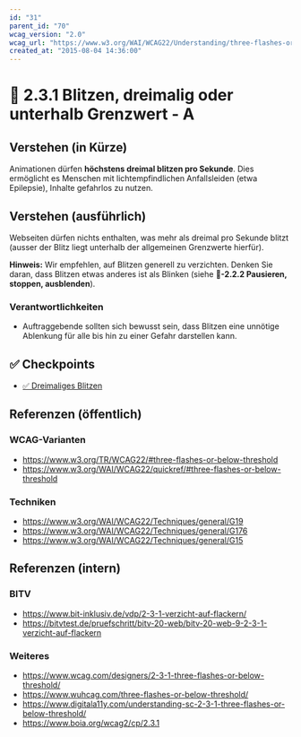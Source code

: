 ```yaml
---
id: "31"
parent_id: "70"
wcag_version: "2.0"
wcag_url: "https://www.w3.org/WAI/WCAG22/Understanding/three-flashes-or-below-threshold.html"
created_at: "2015-08-04 14:36:00"
---
```


# 📜 2.3.1 Blitzen, dreimalig oder unterhalb Grenzwert - A

## Verstehen (in Kürze)

Animationen dürfen **höchstens dreimal blitzen pro Sekunde**. Dies ermöglicht es Menschen mit lichtempfindlichen Anfallsleiden (etwa Epilepsie), Inhalte gefahrlos zu nutzen.

## Verstehen (ausführlich)

Webseiten dürfen nichts enthalten, was mehr als dreimal pro Sekunde blitzt (ausser der Blitz liegt unterhalb der allgemeinen Grenzwerte hierfür).

**Hinweis:** Wir empfehlen, auf Blitzen generell zu verzichten. Denken Sie daran, dass Blitzen etwas anderes ist als Blinken (siehe **📜-2.2.2 Pausieren, stoppen, ausblenden**).

### Verantwortlichkeiten

- Auftraggebende sollten sich bewusst sein, dass Blitzen eine unnötige Ablenkung für alle bis hin zu einer Gefahr darstellen kann.

## ✅ Checkpoints

- [✅ Dreimaliges Blitzen](dreimaliges-blitzen)

## Referenzen (öffentlich)

### WCAG-Varianten
- <https://www.w3.org/TR/WCAG22/#three-flashes-or-below-threshold>
- <https://www.w3.org/WAI/WCAG22/quickref/#three-flashes-or-below-threshold>

### Techniken
- <https://www.w3.org/WAI/WCAG22/Techniques/general/G19>
- <https://www.w3.org/WAI/WCAG22/Techniques/general/G176>
- <https://www.w3.org/WAI/WCAG22/Techniques/general/G15>

## Referenzen (intern)

### BITV
- <https://www.bit-inklusiv.de/vdp/2-3-1-verzicht-auf-flackern/>
- <https://bitvtest.de/pruefschritt/bitv-20-web/bitv-20-web-9-2-3-1-verzicht-auf-flackern>

### Weiteres
- <https://www.wcag.com/designers/2-3-1-three-flashes-or-below-threshold/>
- <https://www.wuhcag.com/three-flashes-or-below-threshold/>
- <https://www.digitala11y.com/understanding-sc-2-3-1-three-flashes-or-below-threshold/>
- <https://www.boia.org/wcag2/cp/2.3.1>